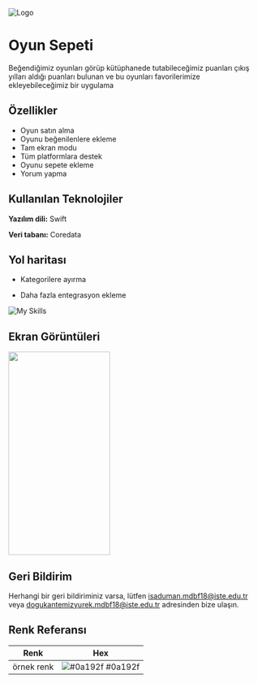 
![Logo](https://iili.io/H4okPOg.png)

    
# Oyun Sepeti

Beğendiğimiz oyunları görüp kütüphanede tutabileceğimiz puanları çıkış yılları aldığı puanları bulunan ve bu oyunları favorilerimize ekleyebileceğimiz bir uygulama


## Özellikler

- Oyun satın alma
- Oyunu beğenilenlere ekleme
- Tam ekran modu
- Tüm platformlara destek
- Oyunu sepete ekleme
- Yorum yapma

  
## Kullanılan Teknolojiler

**Yazılım dili:** Swift

**Veri tabanı:** Coredata

  
## Yol haritası

- Kategorilere ayırma

- Daha fazla entegrasyon ekleme

![My Skills](https://skills.thijs.gg/icons?i=swift)

  ## Ekran Görüntüleri

<img src="https://iili.io/H4oSzVj.jpg" width="200" height="400" />

## Geri Bildirim

Herhangi bir geri bildiriminiz varsa, lütfen isaduman.mdbf18@iste.edu.tr veya dogukantemizyurek.mdbf18@iste.edu.tr adresinden bize ulaşın.

  ## Renk Referansı

| Renk             | Hex                                                                |
| ----------------- | ------------------------------------------------------------------ |
| örnek renk | ![#0a192f](https://via.placeholder.com/10/0a192f?text=+) #0a192f |
